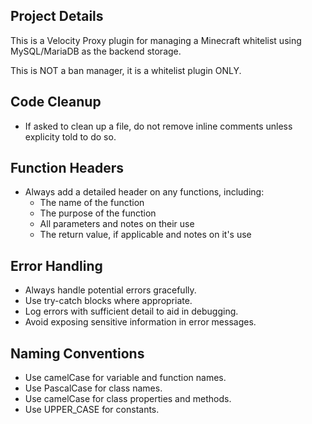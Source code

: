 ## Project Details
This is a Velocity Proxy plugin for managing a Minecraft whitelist using MySQL/MariaDB as the backend storage.

This is NOT a ban manager, it is a whitelist plugin ONLY.

## Code Cleanup
- If asked to clean up a file, do not remove inline comments unless explicity told to do so.

## Function Headers
- Always add a detailed header on any functions, including:
    - The name of the function
    - The purpose of the function
    - All parameters and notes on their use
    - The return value, if applicable and notes on it's use

## Error Handling
- Always handle potential errors gracefully.
- Use try-catch blocks where appropriate.
- Log errors with sufficient detail to aid in debugging.
- Avoid exposing sensitive information in error messages.

## Naming Conventions
- Use camelCase for variable and function names.
- Use PascalCase for class names.
- Use camelCase for class properties and methods.
- Use UPPER_CASE for constants.